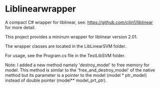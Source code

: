 # Liblinearwrapper
A compact C# wrapper for liblinear, see: https://github.com/cjlin1/liblinear for more detail.

This project provides a mininum wrapper for liblinear version 2.01.

The wrapper classes are located in the LibLinearSVM folder.

For usage, see the Program.cs file in the TestLibSVM folder.

Note: I added a new method namely 'destroy_model' to free memory for model. This method is similar to the 'free_and_destroy_model' of the native method but its parameter is a pointer to the model (model * ptr_model) instead of double pointer (model** model_prt_ptr).
